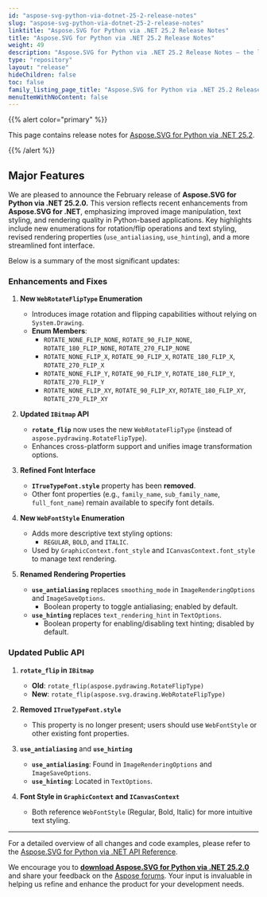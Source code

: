 ```yaml
---
id: "aspose-svg-python-via-dotnet-25-2-release-notes"
slug: "aspose-svg-python-via-dotnet-25-2-release-notes"
linktitle: "Aspose.SVG for Python via .NET 25.2 Release Notes"
title: "Aspose.SVG for Python via .NET 25.2 Release Notes"
weight: 49
description: "Aspose.SVG for Python via .NET 25.2 Release Notes – the latest updates and fixes."
type: "repository"
layout: "release"
hideChildren: false
toc: false
family_listing_page_title: "Aspose.SVG for Python via .NET 25.2 Release Notes"
menuItemWithNoContent: false
---
```

{{% alert color="primary" %}}

This page contains release notes for [Aspose.SVG for Python via .NET 25.2](https://pypi.org/project/aspose-svg-net/25.2.0/).

{{% /alert %}}

## **Major Features**

We are pleased to announce the February release of **Aspose.SVG for Python via .NET 25.2.0.** This version reflects recent enhancements from **Aspose.SVG for .NET**, emphasizing improved image manipulation, text styling, and rendering quality in Python-based applications. Key highlights include new enumerations for rotation/flip operations and text styling, revised rendering properties (`use_antialiasing`, `use_hinting`), and a more streamlined font interface.

Below is a summary of the most significant updates:

### **Enhancements and Fixes**

1. **New `WebRotateFlipType` Enumeration**  
   - Introduces image rotation and flipping capabilities without relying on `System.Drawing`.  
   - **Enum Members**:
     - `ROTATE_NONE_FLIP_NONE`, `ROTATE_90_FLIP_NONE`, `ROTATE_180_FLIP_NONE`, `ROTATE_270_FLIP_NONE`  
     - `ROTATE_NONE_FLIP_X`, `ROTATE_90_FLIP_X`, `ROTATE_180_FLIP_X`, `ROTATE_270_FLIP_X`  
     - `ROTATE_NONE_FLIP_Y`, `ROTATE_90_FLIP_Y`, `ROTATE_180_FLIP_Y`, `ROTATE_270_FLIP_Y`  
     - `ROTATE_NONE_FLIP_XY`, `ROTATE_90_FLIP_XY`, `ROTATE_180_FLIP_XY`, `ROTATE_270_FLIP_XY`  

2. **Updated `IBitmap` API**  
   - **`rotate_flip`** now uses the new `WebRotateFlipType` (instead of `aspose.pydrawing.RotateFlipType`).  
   - Enhances cross-platform support and unifies image transformation options.

3. **Refined Font Interface**  
   - **`ITrueTypeFont.style`** property has been **removed**.  
   - Other font properties (e.g., `family_name`, `sub_family_name`, `full_font_name`) remain available to specify font details.

4. **New `WebFontStyle` Enumeration**  
   - Adds more descriptive text styling options:  
     - `REGULAR`, `BOLD`, and `ITALIC`.  
   - Used by `GraphicContext.font_style` and `ICanvasContext.font_style` to manage text rendering.

5. **Renamed Rendering Properties**  
   - **`use_antialiasing`** replaces `smoothing_mode` in `ImageRenderingOptions` and `ImageSaveOptions`.  
     - Boolean property to toggle antialiasing; enabled by default.  
   - **`use_hinting`** replaces `text_rendering_hint` in `TextOptions`.  
     - Boolean property for enabling/disabling text hinting; disabled by default.

### **Updated Public API**

1. **`rotate_flip` in `IBitmap`**  
   - **Old**: `rotate_flip(aspose.pydrawing.RotateFlipType)`  
   - **New**: `rotate_flip(aspose.svg.drawing.WebRotateFlipType)`

2. **Removed `ITrueTypeFont.style`**  
   - This property is no longer present; users should use `WebFontStyle` or other existing font properties.

3. **`use_antialiasing`** and **`use_hinting`**  
   - **`use_antialiasing`**: Found in `ImageRenderingOptions` and `ImageSaveOptions`.  
   - **`use_hinting`**: Located in `TextOptions`.  

4. **Font Style in `GraphicContext` and `ICanvasContext`**  
   - Both reference `WebFontStyle` (Regular, Bold, Italic) for more intuitive text styling.

---

For a detailed overview of all changes and code examples, please refer to the [Aspose.SVG for Python via .NET API Reference](https://docs.aspose.com/svg/python-net/).

We encourage you to **[download Aspose.SVG for Python via .NET 25.2.0](https://pypi.org/project/aspose-svg-net/25.2.0/)** and share your feedback on the [Aspose forums](https://forum.aspose.com/). Your input is invaluable in helping us refine and enhance the product for your development needs.
